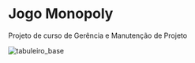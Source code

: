 # Jogo Monopoly
Projeto de curso de Gerência e Manutenção de Projeto

![tabuleiro_base](https://user-images.githubusercontent.com/34428627/193159855-8af80b15-d624-491c-8560-d7432350937b.jpg)
